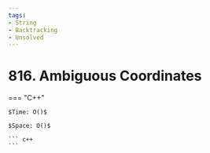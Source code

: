 ```yaml
---
tags:
- String
- Backtracking
- Unsolved
---
```



# 816. Ambiguous Coordinates

=== "C++"

    $Time: O()$

    $Space: O()$

    ``` c++
    ```